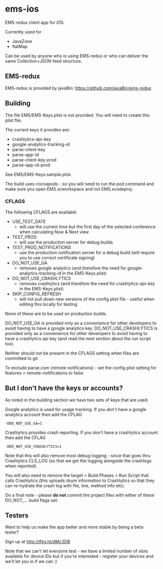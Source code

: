 # ems-ios

EMS-redux client app for iOS.

Currently used for

* JavaZone
* flatMap

Can be used by anyone who is using EMS-redux or who can deliver the same Collection+JSON feed structure.

## EMS-redux

EMS-redux is provided by javaBin: https://github.com/javaBin/ems-redux

## Building

The file EMS/EMS-Keys.plist is not provided. You will need to create this plist file.

The current keys it provides are:

* crashlytics-api-key
* google-analytics-tracking-id
* parse-client-key
* parse-app-id
* parse-client-key-prod
* parse-app-id-prod

See EMS/EMS-Keys.sample.plist.

The build uses cocoapods - so you will need to run the pod command and make sure you open EMS.xcworkspace and not EMS.xcodeproj.

### CFLAGS

The following CFLAGS are available

* USE_TEST_DATE
    * will use the current time but the first day of the selected conference when calculating Now & Next view
* TEST_PROD
    * will use the production server for debug builds
* TEST_PROD_NOTIFICATIONS
    * use the production notification server for a debug build (will require you to use correct certificate signing)
* DO_NOT_USE_GA
    * removes google analytics (and therefore the need for google-analytics-tracking-id in the EMS-Keys.plist)
* DO_NOT_USE_CRASHLYTICS
    * removes crashlytics (and therefore the need for crashlytics-api-key in the EMS-Keys.plist)
* SKIP_CONFIG_REFRESH
    * will not pull down new versions of the config plist file - useful when editing this locally for testing

None of these are to be used on production builds.

DO_NOT_USE_GA is provided only as a convenience for other developers to avoid having to have a google analytics key.
DO_NOT_USE_CRASHLYTICS is provided only as a convenience for other developers to avoid having to have a crashlytics api key (and read the next section about the run script too).

Neither should not be present in the CFLAGS setting when files are committed to git.

To exclude parse.com (remote notifications) - set the config plist setting for features > remote-notifications to false

## But I don't have the keys or accounts?

As noted in the building section we have two sets of keys that are used.

Google analytics is used for usage tracking. If you don't have a google analytics account then add the CFLAG

    -DDO_NOT_USE_GA=1

Crashlytics provides crash reporting. If you don't have a crashlytics account then add the CFLAG

    -DDO_NOT_USE_CRASHLYTICS=1

Note that this will also remove most debug logging - since that goes thru Crashlytics CLS_LOG (so that we get the logging alongside the crashlogs when reported).

You will also need to remove the target > Build Phases > Run Script that calls Crashlytics (this uploads dsym information to Crashlytics so that they can re-hydrate the crash log with file, line, method info etc).

On a final note - please **do not** commit the project files with either of these DO_NOT_... build flags set.

## Testers

Want to help us make the app better and more stable by being a beta tester?

Sign up at http://tflig.ht/dMc3DB

Note that we can't let everyone test - we have a limited number of slots available for device IDs but if you're interested - register your devices and we'll let you in if we can :)
